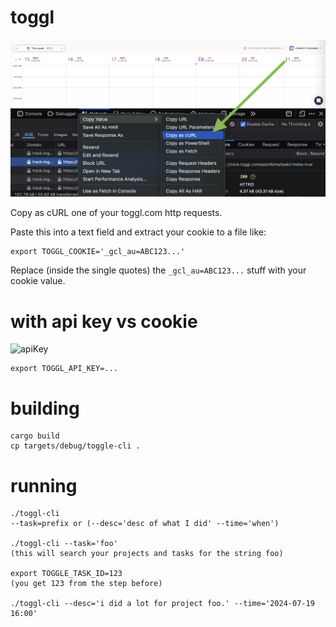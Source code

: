 # toggl

![cURL](cURL.png)

Copy as cURL one of your toggl.com http requests.

Paste this into a text field and extract your cookie to a file like:

```
export TOGGL_COOKIE='_gcl_au=ABC123...'
```

Replace (inside the single quotes) the `_gcl_au=ABC123...` stuff with your cookie value.

# with api key vs cookie

![apiKey](apiKey.png)

```
export TOGGL_API_KEY=...
```

# building

```
cargo build
cp targets/debug/toggle-cli .
```

# running

```
./toggl-cli
--task=prefix or (--desc='desc of what I did' --time='when')

./toggl-cli --task='foo'
(this will search your projects and tasks for the string foo)

export TOGGLE_TASK_ID=123
(you get 123 from the step before)

./toggl-cli --desc='i did a lot for project foo.' --time='2024-07-19 16:00'
```
